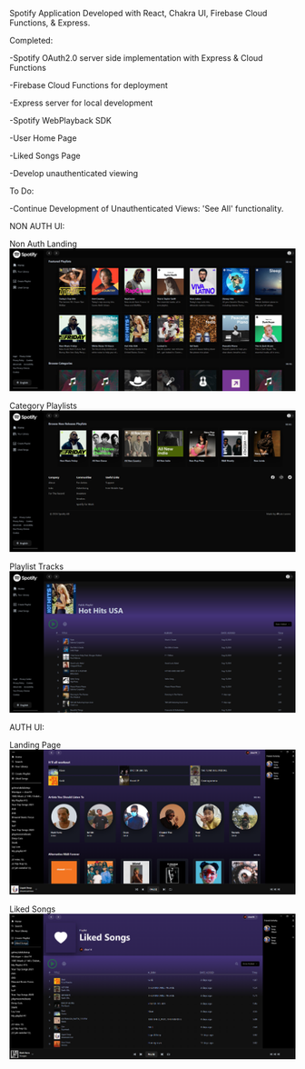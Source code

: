 Spotify Application Developed with React, Chakra UI, Firebase Cloud Functions, & Express.


Completed: 

  -Spotify OAuth2.0 server side implementation with Express & Cloud Functions

  -Firebase Cloud Functions for deployment

  -Express server for local development

  -Spotify WebPlayback SDK

  -User Home Page

  -Liked Songs Page

  -Develop unauthenticated viewing

To Do: 

  -Continue Development of Unauthenticated Views: 'See All' functionality.

NON AUTH UI:

Non Auth Landing
![Alt text](https://github.com/clucero36/spotify-clone/blob/main/client/public/Non_Auth_Landing.PNG "Non Auth Landing")

Category Playlists
![Alt text](https://github.com/clucero36/spotify-clone/blob/main/client/public/Category_Playlists.PNG "Category Playlists")

Playlist Tracks
![Alt text](https://github.com/clucero36/spotify-clone/blob/main/client/public/Playlist_Tracks.PNG "Playlist Tracks")

AUTH UI:

Landing Page
![Alt text](https://github.com/clucero36/spotify-clone/blob/main/client/public/Landing_SreenShot.PNG "User Landing")

Liked Songs
![Alt text](https://github.com/clucero36/spotify-clone/blob/main/client/public/LikedSongs_ScreenShot.PNG "User Landing")
